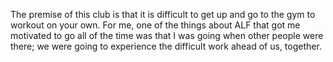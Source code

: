 The premise of this club is that it is difficult to get up and go to the gym to workout on your own.
For me, one of the things about ALF that got me motivated to go all of the time was that I was going when other people were there; we were going to experience the difficult work ahead of us, together.

